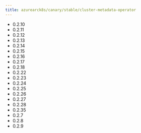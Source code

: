```yaml
---
title: azurearck8s/canary/stable/cluster-metadata-operator
---
```

- 0.2.10
- 0.2.11
- 0.2.12
- 0.2.13
- 0.2.14
- 0.2.15
- 0.2.16
- 0.2.17
- 0.2.18
- 0.2.22
- 0.2.23
- 0.2.24
- 0.2.25
- 0.2.26
- 0.2.27
- 0.2.28
- 0.2.35
- 0.2.7
- 0.2.8
- 0.2.9
